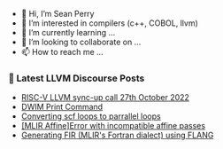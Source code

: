 - 👋 Hi, I’m Sean Perry
- 👀 I’m interested in compilers (c++, COBOL, llvm)
- 🌱 I’m currently learning ...
- 💞️ I’m looking to collaborate on ...
- 📫 How to reach me ...

<!---
s66perry/s66perry is a ✨ special ✨ repository because its `README.md` (this file) appears on your GitHub profile.
You can click the Preview link to take a look at your changes.
--->
### 📕 Latest LLVM Discourse Posts

<!-- DISCOURSE-LLVM:START -->
- [RISC-V LLVM sync-up call 27th October 2022](https://discourse.llvm.org/t/risc-v-llvm-sync-up-call-27th-october-2022/66219#post_3)
- [DWIM Print Command](https://discourse.llvm.org/t/dwim-print-command/66078#post_14)
- [Converting scf loops to parrallel loops](https://discourse.llvm.org/t/converting-scf-loops-to-parrallel-loops/66233#post_2)
- [[MLIR Affine]Error with incompatible affine passes](https://discourse.llvm.org/t/mlir-affine-error-with-incompatible-affine-passes/66227#post_6)
- [Generating FIR &lpar;MLIR&#39;s Fortran dialect&rpar; using FLANG](https://discourse.llvm.org/t/generating-fir-mlirs-fortran-dialect-using-flang/1592#post_3)
<!-- DISCOURSE-LLVM:END -->
